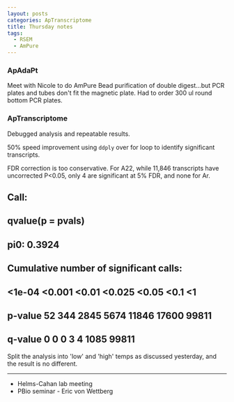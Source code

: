 ```yaml
---
layout: posts
categories: ApTranscriptome
title: Thursday notes
tags: 
  - RSEM
  - AmPure
---
```


### ApAdaPt

Meet with Nicole to do AmPure Bead purification of double digest...but PCR plates and tubes don't fit the magnetic plate. Had to order 300 ul round bottom PCR plates.

### ApTranscriptome

Debugged analysis and repeatable results. 

50% speed improvement using `ddply` over for loop to identify significant transcripts.

FDR correction is too conservative. For A22, while 11,846 transcripts have uncorrected P<0.05, only 4 are significant at 5% FDR, and none for Ar. 

## 
## Call:
## qvalue(p = pvals)
## 
## pi0: 0.3924  
## 
## Cumulative number of significant calls:
## 
##         <1e-04 <0.001 <0.01 <0.025 <0.05  <0.1    <1
## p-value     52    344  2845   5674 11846 17600 99811
## q-value      0      0     0      3     4  1085 99811

Split the analysis into 'low' and 'high' temps as discussed yesterday, and the result is no different. 

---------------------------------------------------

* Helms-Cahan lab meeting
* PBio seminar - Eric von Wettberg



